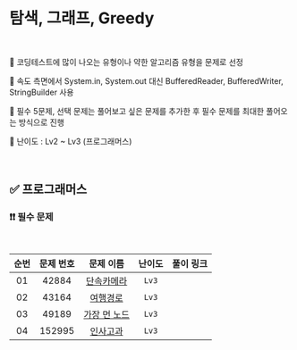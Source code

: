 # 탐색, 그래프, Greedy

<br/>

📌 코딩테스트에 많이 나오는 유형이나 약한 알고리즘 유형을 문제로 선정

📌 속도 측면에서 System.in, System.out 대신 BufferedReader, BufferedWriter, StringBuilder 사용

📌 필수 5문제, 선택 문제는 풀어보고 싶은 문제를 추가한 후 필수 문제를 최대한 풀어오는 방식으로 진행

📌 난이도 : Lv2 ~ Lv3 (프로그래머스)

<br/>

## ✅ 프로그래머스

### ❗❗ 필수 문제

<br/>

순번 | 문제 번호 | 문제 이름 | 난이도 | 풀이 링크
:---: | :---: | :---: | :---: | :---: 
01 | 42884 | [단속카메라](https://school.programmers.co.kr/learn/courses/30/lessons/42884) | ```Lv3``` | []()
02 | 43164 | [여행경로](https://school.programmers.co.kr/learn/courses/30/lessons/43164) | ```Lv3``` | []()
03 | 49189 | [가장 먼 노드](https://school.programmers.co.kr/learn/courses/30/lessons/49189) | ```Lv3``` | []()
04 | 152995 | [인사고과](https://school.programmers.co.kr/learn/courses/30/lessons/152995) | ```Lv3``` | []()